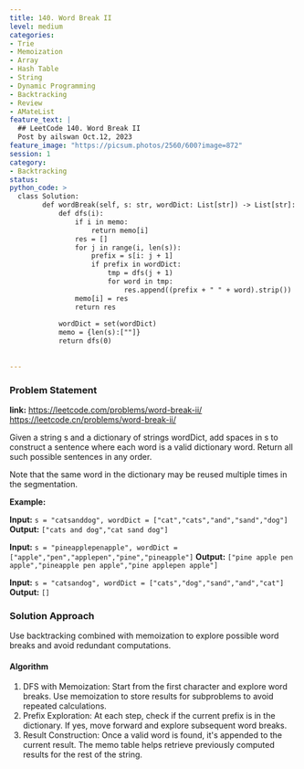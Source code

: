 ```yaml
---
title: 140. Word Break II
level: medium
categories:
- Trie
- Memoization
- Array
- Hash Table
- String
- Dynamic Programming
- Backtracking
- Review
- AMateList
feature_text: |
  ## LeetCode 140. Word Break II
  Post by ailswan Oct.12, 2023
feature_image: "https://picsum.photos/2560/600?image=872"
session: 1
category:
- Backtracking
status: 
python_code: >
  class Solution:
        def wordBreak(self, s: str, wordDict: List[str]) -> List[str]:
            def dfs(i):
                if i in memo:
                    return memo[i]
                res = []
                for j in range(i, len(s)):
                    prefix = s[i: j + 1]
                    if prefix in wordDict:
                        tmp = dfs(j + 1)
                        for word in tmp:
                            res.append((prefix + " " + word).strip())
                memo[i] = res
                return res
            
            wordDict = set(wordDict)
            memo = {len(s):[""]}
            return dfs(0)
            
   
---
```


### Problem Statement
**link:**
https://leetcode.com/problems/word-break-ii/
https://leetcode.cn/problems/word-break-ii/
 
Given a string s and a dictionary of strings wordDict, add spaces in s to construct a sentence where each word is a valid dictionary word. Return all such possible sentences in any order.

Note that the same word in the dictionary may be reused multiple times in the segmentation.
 

**Example:**

**Input:** `s = "catsanddog", wordDict = ["cat","cats","and","sand","dog"]`
**Output:** `["cats and dog","cat sand dog"]`
 
**Input:** `s = "pineapplepenapple", wordDict = ["apple","pen","applepen","pine","pineapple"]`
**Output:** `["pine apple pen apple","pineapple pen apple","pine applepen apple"]`
 
**Input:** `s = "catsandog", wordDict = ["cats","dog","sand","and","cat"]`
**Output:** `[]`
 
### Solution Approach
Use backtracking combined with memoization to explore possible word breaks and avoid redundant computations.

#### Algorithm
1. DFS with Memoization: Start from the first character and explore word breaks. Use memoization to store results for subproblems to avoid repeated calculations.
2. Prefix Exploration: At each step, check if the current prefix is in the dictionary. If yes, move forward and explore subsequent word breaks.
3. Result Construction: Once a valid word is found, it's appended to the current result. The memo table helps retrieve previously computed results for the rest of the string.